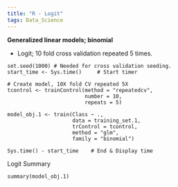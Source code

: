 ```yaml
---
title: "R - Logit"   
tags: Data_Science
---
```



**Generalized linear models; binomial**

- Logit; 10 fold cross validation repeated 5 times.

```{r}
set.seed(1000) # Needed for cross validation seeding.
start_time <- Sys.time()     # Start timer

# Create model, 10X fold CV repeated 5X
tcontrol <- trainControl(method = "repeatedcv",
                         number = 10,
                         repeats = 5)

model_obj.1 <- train(Class ~ .,
                     data = training_set.1,
                     trControl = tcontrol,
                     method = "glm",
                     family = "binomial")

Sys.time() - start_time    # End & Display time
```


Logit Summary

```{r}
summary(model_obj.1)
```
